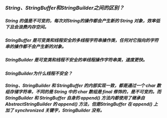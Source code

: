 ### ***String、StringBuffer和StringBuilder之间的区别？***

##### 	String 的值是不可变的，每次对String的操作都会产生新的 String 对象，效率低下且会浪费内存空间。

#####     StringBuffer 是可变类和线程安全的多线程字符串操作类，任何对它指向的字符串的操作都不会产生新的对象。

#####     StringBuilder 是可变类和线程不安全的单线程操作字符串类，速度更快。

####  ***StringBuilder为什么线程不安全？***

#####     String、StringBuilder 和 StringBuffer 的内部实现一致，都是通过一个 char 数组存储字符串，不同的是 String 中的 char 数组是 final 修饰的，是不可变的。而 StringBuilder 和 StringBuffer 自身的 append() 方法内都使用了继承自 AbstractStringBuilder 的 append() 方法，但是StringBuffer 在 append() 上加了 synchronized 关键字，StringBuilder 没有。

